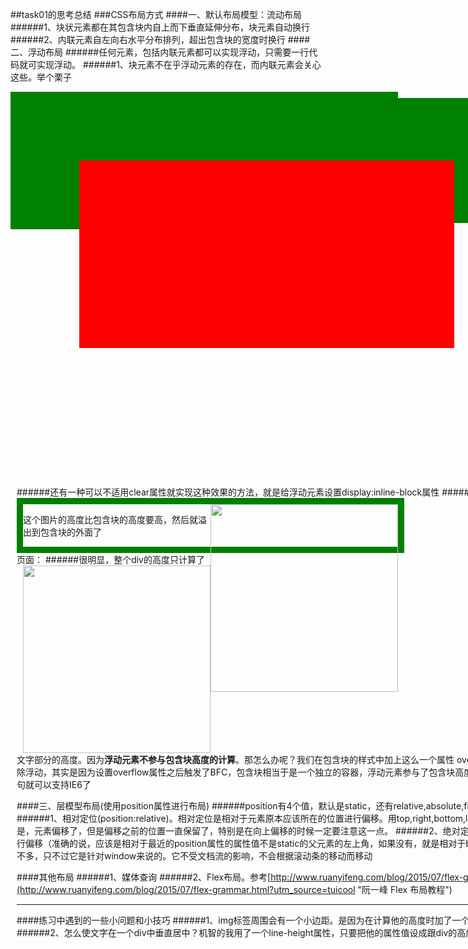 ##task01的思考总结
###CSS布局方式
####一、默认布局模型：流动布局
######1、块状元素都在其包含块内自上而下垂直延伸分布，块元素自动换行
######2、内联元素自左向右水平分布排列，超出包含块的宽度时换行
####二、浮动布局
######任何元素，包括内联元素都可以实现浮动，只需要一行代码就可实现浮动。
######1、块元素不在乎浮动元素的存在，而内联元素会关心这些。举个栗子
    <div class="container">
	    <div style="width:600px;height:300px;background-color:red;float:left;margin:100px"></div>
	    <div style="width:1400px;height:200px;background-color:green"><span>测试测试</span><div>
	</div>
页面：
![](http://i.imgur.com/uaBzpOF.png)
######绿色的div似乎不知道float的红色的div的存在一样，还是从页面的左上角开始显示。但是span里的文字会关心红色div的margin，因此距离红色div右边100px.把span标签换成img标签，图片依旧显示在当前文字的地方。因此如果想要把绿色的div放在红色div的后面，只能在绿色的div上面设置margin并且值要大于红色div元素的宽度（即算上边框，内，外边距）。
######2、元素设置float属性之后，就不再霸道的占据一整行了，文字就可以环绕在这个元素的左右。如果想要继续霸道的占据这一整行，可以使用clear属性，让文字显示在浮动元素的下方。就像这样
    <div style="width:600px;height:300px;background-color:red;float:right;"></div>
	    <p style="clear:right"></p>
######还有一种可以不适用clear属性就实现这种效果的方法，就是给浮动元素设置display:inline-block属性
######3、清除浮动。先看一个栗子
    <style>
		.container{
			width:600px;
			border:10px solid green;
		}
		.container img{
			width:300px;
			height:300px;
			float:right;
		}
	</style>
    <div class="container">
	    <img src="test.jpg">
	    <p>这个图片的高度比包含块的高度要高，然后就溢出到包含块的外面了</p>
	</div>
页面：
![](http://i.imgur.com/7BREfdG.png)
######很明显，整个div的高度只计算了文字部分的高度。因为**浮动元素不参与包含块高度的计算**。那怎么办呢？我们在包含块的样式中加上这么一个属性
    overflow:auto;
然后再看看页面
![](http://i.imgur.com/wO4dDi3.png)
######现在好了吧，这就叫清除浮动，其实是因为设置overflow属性之后触发了BFC，包含块相当于是一个独立的容器，浮动元素参与了包含块高度的计算。
    zoom:1;
######在包含块的样式中加上这一条语句就可以支持IE6了

####三、层模型布局(使用position属性进行布局)
######position有4个值，默认是static，还有relative,absolute,fixed。默认情况下就是按照正常文档流进行Flow布局
######1、相对定位(position:relative)。相对定位是相对于元素原本应该所在的位置进行偏移。用top,right,bottom,left属性进行偏移控制。使用relative的时候需要注意一点的是，元素偏移了，但是偏移之前的位置一直保留了，特别是在向上偏移的时候一定要注意这一点。
######2、绝对定位(position:absolute)。这里说绝对是相对于元素的包含块进行偏移（准确的说，应该是相对于最近的position属性的属性值不是static的父元素的左上角，如果没有，就是相对于body）
######3、固定定位(position:fixed)，跟absolute差不多，只不过它是针对window来说的。它不受文档流的影响，不会根据滚动条的移动而移动

####其他布局
######1、媒体查询
######2、Flex布局。参考[http://www.ruanyifeng.com/blog/2015/07/flex-grammar.html?utm_source=tuicool](http://www.ruanyifeng.com/blog/2015/07/flex-grammar.html?utm_source=tuicool "阮一峰  Flex 布局教程")


----------
####练习中遇到的一些小问题和小技巧
######1、img标签周围会有一个小边距。是因为在计算他的高度时加了一个line-height的默认值(4px)。可以设一个font-size:0;
######2、怎么使文字在一个div中垂直居中？机智的我用了一个line-height属性，只要把他的属性值设成跟div的高度一样就可以实现想要的效果
  